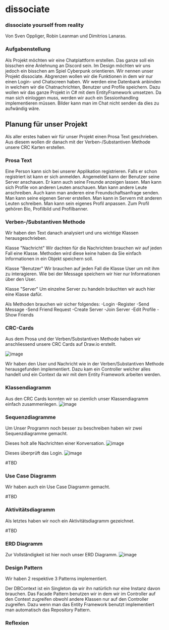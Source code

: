 # dissociate
### dissociate yourself from reality
Von Sven Oppliger, Robin Leanman und Dimitrios Lanaras.

### Aufgabenstellung

Als Projekt möchten wir eine Chatplattform erstellen. Das ganze soll ein bisschen eine Anlehnung an Discord sein. Im Design möchten wir uns jedoch ein bisschen am Spiel Cyberpunk orientieren. Wir nennen unser Projekt dissociate. Abgrenzen wollen wir die Funktionen in dem wir nur einen Login- und Chatscreen haben. Wir werden eine Datenbank anbinden in welchem wir die Chatnachrichten, Benutzer und Profile speichern. Dazu wollen wir das ganze Projekt in C# mit dem EntityFramework umsetzen. Da man sich einloggen muss, werden wir auch ein Sessionhandling implementieren müssen. Bilder kann man im Chat nicht senden da dies zu aufwändig wäre. 

## Planung für unser Projekt

Als aller erstes haben wir für unser Projekt einen Prosa Text geschrieben. Aus diesem wollen dir danach mit der Verben-/Substantiven Methode unsere CRC Karten erstellen.

### Prosa Text

Eine Person kann sich bei unserer Applikation registrieren. Falls er schon registriert ist kann er sich anmelden. Angemeldet kann der Benutzer seine Server anschauen. Er kann auch seine Freunde anzeigen lassen. Man kann sich Profile von anderen Leuten anschauen. Man kann andere Leute anschreiben. Auch kann man anderen eine Freundschaftsanfrage senden. Man kann seine eigenen Server erstellen. Man kann in Servern mit anderen Leuten schreiben. Man kann sein eigenes Profil anpassen. Zum Profil gehören Bio, Profilbild und Profilbanner.

### Verben-/Substantiven Methode

Wir haben den Text danach analysiert und uns wichtige Klassen herausgeschrieben.

Klasse "Nachricht"
Wir dachten für die Nachrichten brauchen wir auf jeden Fall eine Klasse. Methoden wird diese keine haben da Sie einfach Informationen in ein Objekt speichern soll.

Klasse "Benutzer"
Wir brauchen auf jeden Fall die Klasse User um mit ihm zu interagieren. Wie bei der Message speichern wir hier nur Informationen über den User.

Klasse "Server"
Um einzelne Server zu handeln bräuchten wir auch hier eine Klasse dafür.

Als Methoden brauchen wir sicher folgendes:
-Login
-Register
-Send Message
-Send Friend Request
-Create Server
-Join Server
-Edit Profile
-Show Friends

### CRC-Cards

Aus dem Prosa und der Verben/Substantiven Methode haben wir anschliessend unsere CRC Cards auf Draw.io erstellt.

![image](https://user-images.githubusercontent.com/81744349/177546282-ec06a41b-e1fd-471c-a4d9-4ffaeec0a621.png)

Wir haben den User und Nachricht wie in der Verben/Substantiven Methode herausgefunden implementiert. Dazu kam ein Controller welcher alles handelt und ein Context da wir mit dem Entity Framework arbeiten werden.

### Klassendiagramm

Aus den CRC Cards konnten wir so ziemlich unser Klassendiagramm einfach zusammenlegen. 
![image](https://user-images.githubusercontent.com/81744349/177548916-2f656399-3234-42ec-8b24-79021381b5e7.png)

### Sequenzdiagramme

Um Unser Programm noch besser zu beschreiben haben wir zwei Sequenzdiagramme gemacht.

Dieses holt alle Nachrichten einer Konversation.
![image](https://user-images.githubusercontent.com/81744349/177603093-75f0c3cc-a1db-4a22-a4df-4a55fa8f9a18.png)

Dieses überprüft das Login.
![image](https://user-images.githubusercontent.com/81744349/177606846-4e893164-0cd8-4706-ba26-24c10fa6fce8.png)


#TBD

### Use Case Diagramm

Wir haben auch ein Use Case Diagramm gemacht.

#TBD

### Aktivitätsdiagramm

Als letztes haben wir noch ein Aktivitätsdiagramm gezeichnet.

#TBD

### ERD Diagramm

Zur Vollständigkeit ist hier noch unser ERD Diagramm.
![image](https://user-images.githubusercontent.com/81744349/177550686-606a7b2f-a8d3-46c3-b24d-44e02b6954a8.png)

### Design Pattern

Wir haben 2 respektive 3 Patterns implementiert.

Der DBContext ist ein Singleton da wir ihn natürlich nur eine Instanz davon brauchen.
Das Facade Pattern benutzen wir in dem wir im Controller auf den Context zugreifen obwohl andere Klassen nur auf den Controller zugreifen.
Dazu wenn man das Entity Framework benutzt implementiert man automatisch das Repository Pattern.

### Reflexion
